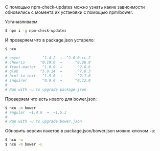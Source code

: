 С помощью npm-check-updates можно узнать какие зависимости
обновились с момента их установки с помощью npm/bower.


Устанавливаем:
```sh
$ npm i -g npm-check-updates
```

И проверяем что в package.json устарело:

```sh
$ ncu

# async          ^1.4.2  →  ^2.0.0-rc.2
# cheerio       ^0.19.0  →      ^0.20.0
# front-matter   ^1.0.0  →       ^2.0.6
# glob          ^5.0.14  →       ^7.0.3
# html-to-text   ^1.5.0  →       ^2.1.0
# inquirer       ^0.9.0  →      ^0.12.0
#
# Run with -u to upgrade package.json
```

Проверяем что есть нового для bower.json:

```sh
$ ncu -m bower
# angular  ~1.4.9  →  ~1.5.3
#
# Run with -u to upgrade bower.json
```

Обновить  версии пакетов в package.json/bower.json можно ключом  `-u`:

```sh
$ ncu -u
$ ncu -m bower -u
```


